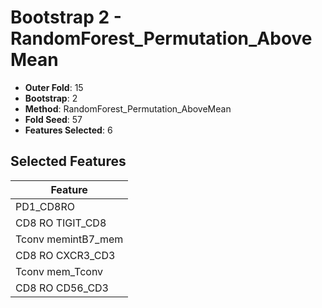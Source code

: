# Bootstrap 2 - RandomForest_Permutation_AboveMean

- **Outer Fold**: 15
- **Bootstrap**: 2
- **Method**: RandomForest_Permutation_AboveMean
- **Fold Seed**: 57
- **Features Selected**: 6

## Selected Features

| Feature |
|---------|
| PD1_CD8RO |
| CD8 RO TIGIT_CD8 |
| Tconv memintB7_mem |
| CD8 RO CXCR3_CD3 |
| Tconv mem_Tconv |
| CD8 RO CD56_CD3 |
